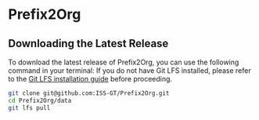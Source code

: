# Prefix2Org

## Downloading the Latest Release
To download the latest release of Prefix2Org, you can use the following command in your terminal:
If you do not have Git LFS installed, please refer to the [Git LFS installation guide](https://git-lfs.github.com/) before proceeding.

```bash
git clone git@github.com:ISS-GT/Prefix2Org.git
cd Prefix2Org/data
git lfs pull
```
